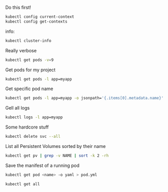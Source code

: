 Do this first!

```sh
kubectl config current-context
kubectl config get-contexts
```

info:
```sh
kubectl cluster-info
```

Really verbose

```sh
kubectl get pods -v=9
```

Get pods for my project

```sh
kubectl get pods -l app=myapp
```

Get specific pod name

```sh
kubectl get pods -l app=myapp -o jsonpath='{.items[0].metadata.name}'
```

Gell all logs

```sh
kubectl logs -l app=myapp
```

Some hardcore stuff

```sh
kubectl delete svc --all
```

List all Persistent Volumes sorted by their name

```sh
kubectl get pv | grep -v NAME | sort -k 2 -rh
```

Save the manifest of a running pod
```sh
kubectl get pod <name> -o yaml > pod.yml

```

```sh
kubectl get all
```
